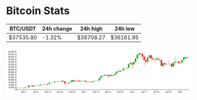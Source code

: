 # Bitcoin Stats

BTC/USDT|24h change|24h high|24h low|
|---|---|---|---|
|$37535.80|-1.32%|$38708.27|$36161.95|

<img src="./chart.svg">
